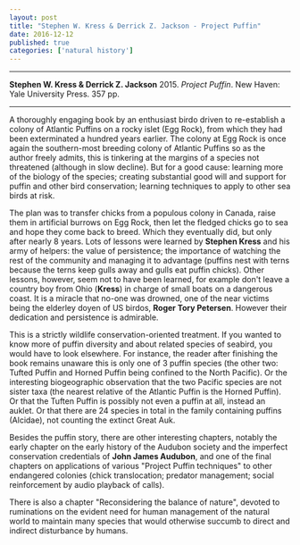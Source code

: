 ```yaml
---
layout: post
title: "Stephen W. Kress & Derrick Z. Jackson - Project Puffin"
date: 2016-12-12
published: true
categories: ['natural history']
---
```



***
<b>Stephen W. Kress & Derrick Z. Jackson</b> 2015. _Project Puffin_. New Haven: Yale University Press. 357 pp.

***


A thoroughly engaging book by an enthusiast birdo driven to re-establish a colony of Atlantic Puffins on a rocky islet (Egg Rock), from which they had been exterminated a hundred years earlier.  The colony at Egg Rock is once again the southern-most breeding colony of Atlantic Puffins so as the author freely admits, this is tinkering at the margins of a species not threatened (although in slow decline).  But for a good cause:  learning more of the biology of the species; creating substantial good will and support for puffin and other bird conservation; learning techniques to apply to other sea birds at risk.

The plan was to transfer chicks from a populous colony in Canada, raise them in artificial burrows on Egg Rock, then let the fledged chicks go to sea and hope they come back to breed.  Which they eventually did, but only after nearly 8 years.  Lots of lessons were learned by **Stephen Kress** and his army of helpers: the value of persistence; the importance of watching the rest of the community and managing it to advantage (puffins nest with terns because the terns keep gulls away and gulls eat puffin chicks).  Other lessons, however, seem not to have been learned, for example don't leave a country boy from Ohio (**Kress**) in charge of small boats on a dangerous coast.  It is a miracle that no-one was drowned, one of the near victims being the elderley doyen of US birdos, **Roger Tory Petersen**.  However their dedication and persistence is admirable.

This is a strictly wildlife conservation-oriented treatment.  If you wanted to know more of puffin diversity and about related species of seabird, you would have to look elsewhere.  For instance, the reader after finishing the book remains unaware this is only one of 3 puffin species (the other two: Tufted Puffin and Horned Puffin being confined to the North Pacific).  Or the interesting biogeographic observation that the two Pacific species are not sister taxa (the nearest relative of the Atlantic Puffin is the Horned Puffin).  Or that the Tuften Puffin is possibly not even a puffin at all, instead an auklet.  Or that there are 24 species in total in the family containing puffins (Alcidae), not counting the extinct Great Auk.   

Besides the puffin story, there are other interesting chapters, notably the early chapter on the early history of the Audubon society and the imperfect conservation credentials of **John James Audubon**, and one of the final chapters on applications of various "Project Puffin techniques" to other endangered colonies (chick translocation; predator management; social reinforcement by audio playback of calls). 

There is also a chapter "Reconsidering the balance of nature", devoted to ruminations on the evident need for human management of the natural world to maintain many species that would otherwise succumb to direct and indirect disturbance by humans. 
